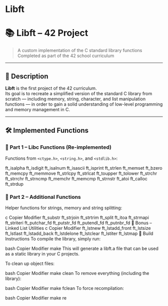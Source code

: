# Libft

# 📚 Libft – 42 Project

> A custom implementation of the C standard library functions  
> Completed as part of the 42 school curriculum

---

## 📌 Description

**Libft** is the first project of the 42 curriculum.  
Its goal is to recreate a simplified version of the standard C library from scratch — including memory, string, character, and list manipulation functions — in order to gain a solid understanding of low-level programming and memory management in C.

---

## 🛠️ Implemented Functions

### 🔡 Part 1 – Libc Functions (Re-implemented)
Functions from `<ctype.h>`, `<string.h>`, and `<stdlib.h>`:


ft_isalpha    ft_isdigit    ft_isalnum    ft_isascii    ft_isprint
ft_strlen     ft_memset     ft_bzero      ft_memcpy     ft_memmove
ft_strlcpy    ft_strlcat    ft_toupper    ft_tolower    ft_strchr
ft_strrchr    ft_strncmp    ft_memchr     ft_memcmp     ft_strnstr
ft_atoi       ft_calloc     ft_strdup
### 🧪 Part 2 – Additional Functions
Helper functions for strings, memory and string splitting:

c
Copier
Modifier
ft_substr     ft_strjoin    ft_strtrim    ft_split
ft_itoa       ft_strmapi    ft_striteri   ft_putchar_fd
ft_putstr_fd  ft_putendl_fd ft_putnbr_fd
🧵 Bonus – Linked List Utilities
c
Copier
Modifier
ft_lstnew     ft_lstadd_front  ft_lstsize     ft_lstlast
ft_lstadd_back ft_lstdelone    ft_lstclear    ft_lstiter
ft_lstmap
🔧 Build Instructions
To compile the library, simply run:

bash
Copier
Modifier
make
This will generate a libft.a file that can be used as a static library in your C projects.

To clean up object files:

bash
Copier
Modifier
make clean
To remove everything (including the library):

bash
Copier
Modifier
make fclean
To force recompilation:

bash
Copier
Modifier
make re
